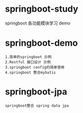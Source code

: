 # springboot-study
springboot 各功能模块学习 demo
  # springboot-demo
    1.简单的springboot 示例
    2.Restful 接口设计 示例
    3.springboot config的简单使用
    4.springboot 整合mybatis
  # springboot-jpa
    springboot整合 spring data jpa
